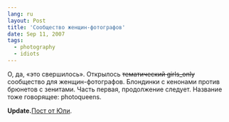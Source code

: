```yaml
---
lang: ru
layout: Post
title: 'Сообщество женщин-фотографов'
date: Sep 11, 2007
tags:
  - photography
  - idiots
---
```


О, да, «это свершилось». Открылось ~~тематический girls_only~~ сообщество для женщин-фотографов. Блондинки с кенонами против брюнетов с зенитами. Часть первая, продолжение следует. Название тоже говорящее: photoqueens.

**Update.**[Пост от Юли](http://pushistyj-ej.livejournal.com/16166.html).
